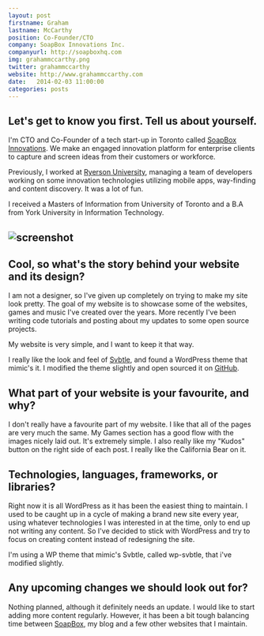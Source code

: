 ```yaml
---
layout: post
firstname: Graham
lastname: McCarthy
position: Co-Founder/CTO
company: SoapBox Innovations Inc.
companyurl: http://soapboxhq.com
img: grahammccarthy.png
twitter: grahammccarthy
website: http://www.grahammccarthy.com
date:   2014-02-03 11:00:00
categories: posts
---
```


## Let's get to know you first. Tell us about yourself.

I'm CTO and Co-Founder of a tech start-up in Toronto called [SoapBox Innovations](http://soapboxhq.com). We make an engaged innovation platform for enterprise clients to capture and screen ideas from their customers or workforce.

Previously, I worked at [Ryerson University](http://www.ryerson.ca/index.html), managing a team of developers working on some innovation technologies utilizing mobile apps, way-finding and content discovery. It was a lot of fun.

I received a Masters of Information from University of Toronto and a B.A from York University in Information Technology.

## ![screenshot](http://thedevelopment.co/images/screenshots/grahammccarthy.jpg)

## Cool, so what's the story behind your website and its design?

I am not a designer, so I've given up completely on trying to make my site look pretty. The goal of my website is to showcase some of the websites, games and music I've created over the years. More recently I've been writing code tutorials and posting about my updates to some open source projects.

My website is very simple, and I want to keep it that way.

I really like the look and feel of [Svbtle](https://svbtle.com), and found a WordPress theme that mimic's it. I modified the theme slightly and open sourced it on [GitHub](https://github.com/grahammccarthy/wp-svbtle).

## What part of your website is your favourite, and why?

I don't really have a favourite part of my website. I like that all of the pages are very much the same. My Games section has a good flow with the images nicely laid out. It's extremely simple. I also really like my "Kudos" button on the right side of each post. I really like the California Bear on it.

## Technologies, languages, frameworks, or libraries?

Right now it is all WordPress as it has been the easiest thing to maintain. I used to be caught up in a cycle of making a brand new site every year, using whatever technologies I was interested in at the time, only to end up not writing any content. So I've decided to stick with WordPress and try to focus on creating content instead of redesigning the site.

I'm using a WP theme that mimic's Svbtle, called wp-svbtle, that i've modified slightly.

## Any upcoming changes we should look out for?

Nothing planned, although it definitely needs an update. I would like to start adding more content regularly. However, it has been a bit tough balancing time between [SoapBox](http://soapboxhq.com), my blog and a few other websites that I maintain.
